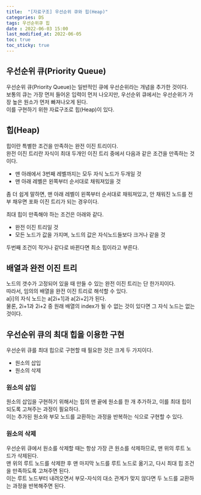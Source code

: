 ```yaml
---
title:  "[자료구조] 우선순위 큐와 힙(Heap)"
categories: DS
tags: 우선순위큐 힙
date : 2022-06-03 15:00
last_modified_at: 2022-06-05
toc: true
toc_sticky: true
---
```


## 우선순위 큐(Priority Queue)

우선순위 큐(Priority Queue)는 일반적인 큐에 우선순위라는 개념을 추가한 것이다.  
보통의 큐는 가장 먼저 들어온 입력이 먼저 나오지만, 우선순위 큐에서는 우선순위가 가장 높은 원소가 먼저 빠져나오게 된다.  
이를 구현하기 위한 자료구조로 힙(Heap)이 있다.

## 힙(Heap)

힙이란 특별한 조건을 만족하는 완전 이진 트리이다.  
완전 이진 트리란 자식이 최대 두개인 이진 트리 중에서 다음과 같은 조건을 만족하는 것이다.

- 맨 아래에서 3번째 레벨까지는 모두 자식 노드가 두개일 것
- 맨 아래 레벨은 왼쪽부터 순서대로 채워져있을 것

좀 더 쉽게 말하면, 맨 아래 레벨이 왼쪽부터 순서대로 채워져있고, 안 채워진 노드를 전부 채우면 포화 이진 트리가 되는 경우이다.

최대 힙이 만족해야 하는 조건은 아래와 같다.

- 완전 이진 트리일 것
- 모든 노드가 값을 가지며, 노드의 값은 자식노드들보다 크거나 같을 것

두번째 조건이 작거나 같다로 바뀐다면 최소 힙이라고 부른다.

## 배열과 완전 이진 트리

노드의 갯수가 고정되어 있을 때 만들 수 있는 완전 이진 트리는 단 한가지이다.  
따라서, 임의의 배열을 완전 이진 트리로 해석할 수 있다.  
a[i]의 자식 노드는 a[2i+1]과 a[2i+2]가 된다.  
물론, 2i+1과 2i+2 중 원래 배열의 index가 될 수 없는 것이 있다면 그 자식 노드는 없는 것이다.

## 우선순위 큐의 최대 힙을 이용한 구현

우선순위 큐를 최대 힙으로 구현할 때 필요한 것은 크게 두 가지이다.

- 원소의 삽입
- 원소의 삭제

### 원소의 삽입

원소의 삽입을 구현하기 위해서는 힙의 맨 끝에 원소를 한 개 추가하고, 이를 최대 힙이 되도록 고쳐주는 과정이 필요하다.  
이는 추가된 원소와 부모 노드를 교환하는 과정을 반복하는 식으로 구현할 수 있다.  

### 원소의 삭제

우선순위 큐에서 원소를 삭제할 때는 항상 가장 큰 원소를 삭제하므로, 맨 위의 루트 노드가 삭제된다.  
맨 위의 루트 노드를 삭제한 후 맨 마지막 노드를 루트 노드로 옮기고, 다시 최대 힙 조건을 만족하도록 고쳐주면 된다.  
이는 루트 노드부터 내려오면서 부모-자식의 대소 관계가 맞지 않다면 두 노드를 교환하는 과정을 반복해주면 된다.
